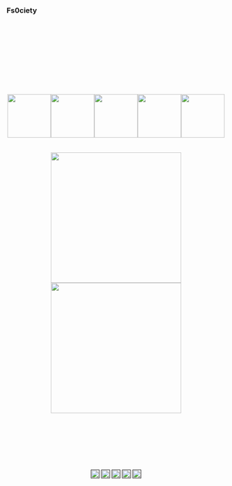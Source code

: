 ### Fs0ciety
<br>
<br>
<br>
<br>
<br>
<br>
<br>
<br>
<br>
<p align="center">
  <img src="" width="100"><img src="https://i.giphy.com/media/eNAsjO55tPbgaor7ma/200w.webp" width="100"><img src="https://i.giphy.com/media/VgGthkhUvGgOit7Y9i/200.webp" width="100"><img src="https://i.giphy.com/media/KzJkzjggfGN5Py6nkT/200.webp" width="100"><img src="https://i.giphy.com/media/IdyAQJVN2kVPNUrojM/200.webp" width="100"><br><br>
  <img src="" /><br><br>
  <img src="https://little.kylerconway.com/images/golang-what.gif" width="300"><img src="https://intro.rustbridge.com/img/ferris.gif" width="300">
</p>
<br>
<br>
<br>
<br>
<br>
<br>
<p align="center">
<a href="" target="_blank"><img align="center" src="" alt="" height="20" width="20" /></a>
<a href="" target="_blank"><img align="center" src="" alt="" height="20" width="20" /></a>
<a href="" target="_blank"><img align="center" src="" alt="" height="20" width="20" /></a>
<a href="" target="_blank"><img align="center" src="g" alt="" height="20" width="20" /></a>
  <a href="" target="_blank"><img align="center" src="" alt="" height="20" width="20" /></a>
</p>
<br>
<br>
<br>
<!--
**wh0isSanty/wh0isSanty** is a ✨ _special_ ✨ repository because its `README.md` (this file) appears on your GitHub profile.

Here are some ideas to get you started:

- 🔭 I’m currently working on ...
- 🌱 I’m currently learning ...
- 👯 I’m looking to collaborate on ...
- 🤔 I’m looking for help with ...
- 💬 Ask me about ...
- 📫 How to reach me: ...
- 😄 Pronouns: ...
- ⚡ Fun fact: ...
-->
